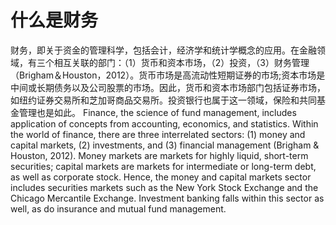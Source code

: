 # 什么是财务
财务，即关于资金的管理科学，包括会计，经济学和统计学概念的应用。在金融领域，有三个相互关联的部门：（1）货币和资本市场，（2）投资，（3）财务管理（Brigham＆Houston，2012）。货币市场是高流动性短期证券的市场;资本市场是中间或长期债务以及公司股票的市场。因此，货币和资本市场部门包括证券市场，如纽约证券交易所和芝加哥商品交易所。投资银行也属于这一领域，保险和共同基金管理也是如此。
Finance, the science of fund management, includes application of concepts from accounting, economics, and statistics. Within the world of finance, there are three interrelated sectors: (1) money and capital markets, (2) investments, and (3) financial management (Brigham & Houston, 2012). Money markets are markets for highly liquid, short-term securities; capital markets are markets for intermediate or long-term debt, as well as corporate stock. Hence, the money and capital markets sector includes securities markets such as the New York Stock Exchange and the Chicago Mercantile Exchange. Investment banking falls within this sector as well, as do insurance and mutual fund management.